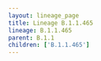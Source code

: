 ```yaml
---
layout: lineage_page
title: Lineage B.1.1.465
lineage: B.1.1.465
parent: B.1.1
children: ['B.1.1.465']
---
```


